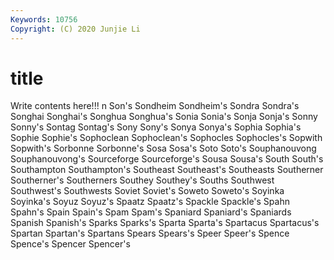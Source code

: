 ```yaml
---
Keywords: 10756
Copyright: (C) 2020 Junjie Li
---
```


# title

Write contents here!!!
n 
Son's 
Sondheim 
Sondheim's 
Sondra 
Sondra's 
Songhai 
Songhai's
Songhua 
Songhua's 
Sonia 
Sonia's 
Sonja 
Sonja's 
Sonny 
Sonny's 
Sontag 
Sontag's
Sony 
Sony's 
Sonya 
Sonya's 
Sophia 
Sophia's 
Sophie 
Sophie's 
Sophoclean 
Sophoclean's
Sophocles 
Sophocles's 
Sopwith 
Sopwith's 
Sorbonne 
Sorbonne's 
Sosa 
Sosa's 
Soto 
Soto's
Souphanouvong 
Souphanouvong's 
Sourceforge 
Sourceforge's 
Sousa 
Sousa's 
South 
South's 
Southampton 
Southampton's
Southeast 
Southeast's 
Southeasts 
Southerner 
Southerner's 
Southerners 
Southey 
Southey's 
Souths 
Southwest
Southwest's 
Southwests 
Soviet 
Soviet's 
Soweto 
Soweto's 
Soyinka 
Soyinka's 
Soyuz 
Soyuz's
Spaatz 
Spaatz's 
Spackle 
Spackle's 
Spahn 
Spahn's 
Spain 
Spain's 
Spam 
Spam's
Spaniard 
Spaniard's 
Spaniards 
Spanish 
Spanish's 
Sparks 
Sparks's 
Sparta 
Sparta's 
Spartacus
Spartacus's 
Spartan 
Spartan's 
Spartans 
Spears 
Spears's 
Speer 
Speer's 
Spence 
Spence's
Spencer 
Spencer's 
